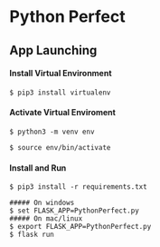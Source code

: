 # Python Perfect

## App Launching

#### Install Virtual Environment

```
$ pip3 install virtualenv
```

#### Activate Virtual Enviroment

```
$ python3 -m venv env
```

```
$ source env/bin/activate
```

#### Install and Run

```
$ pip3 install -r requirements.txt
```

```
##### On windows
$ set FLASK_APP=PythonPerfect.py
##### On mac/linux
$ export FLASK_APP=PythonPerfect.py
$ flask run
```
